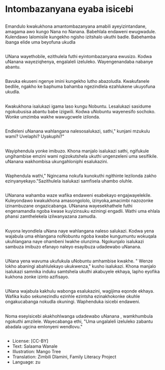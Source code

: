 # Intombazanyana eyaba isicebi

##
Emandulo kwakukhona amantombazanyana
amabili ayeyizintandane, amagama awo kungo
Nana no Nanana. Babehlala endaweni
ewugwadule. Kulendawo lalomisile kungekho
ngisho izitshalo ukuthi badle. Babehamba
ibanga elide uma beyofuna ukudla

##
UNana wayethobile, ezithulela
futhi eyintombazanyana
ewusizo. Kodwa uNanana
wayeziqhenya, engalaleli
izeluleko. Wayengenandaba
nabanye abantu.

##
Bavuka ekuseni ngenye imini
kungekho lutho abazoludla.
Kwakufanele bedlile, ngakho ke
baphuma bahamba ngezindlela
ezahlukene ukuyofuna ukudla.

##
Kwakukhona isalukazi igama
laso kungu Nobuntu. Lesalukazi
sasidume ngokubusisa abantu
babe izigwili. Kodwa uNobuntu
wayenesifo sochoko. Wonke
umzimba wakhe wawugcwele
izilonda.

##
Endleleni uNanana wahlangana
nalesosalukazi, sathi," kunjani
mzukulu wami? Uvelaphi?
Uyakuphi?"

##
Wayiphendula yonke imibuzo.
Khona manjalo isalukazi sathi,
ngifukule ungihambise emzini
wami ngizokutshela ukuthi
ungenzeleni uma sesifikile.
uNanana wakhombisa
ukungahloniphi esalukazini.

##
Waphendula wathi," Ngincama
nokufa kunokuthi ngithinte
lezilonda zakho
ezinyanyekayo."Sazithulela
isalukazi samfisela uhambo
oluhle.

##
UNanana wahamba waze wafika
endaweni esabekayo
engajwayelekile. Kuleyondawo
kwakukhona amasongololo,
izinyoka,amacimbi nazozonke
izinambuzane ongazicabanga.
UNanana wayesekhathele futhi
engenamandla ngoba kwase
kuyizinsuku eziningi engadli.
Wathi uma ehlala phansi
zamthelekela izilwanyazana
zamudla.

##
Kuyona leyondlela uNana naye
wahlangana naleso salukazi.
Kodwa yena wajabula uma
ehlangana noNobuntu ngoba
kwabe kungumuntu wokuqala
ukuhlangana naye ohambeni
lwakhe olunzima. Ngokunjalo
isalukazi sambuza imibuzo
efanayo naleyo esayibuza
udadewabo uNanana.

##
UNana yena wavuma ukufukula
uNobuntu amhambise kwakhe.
" Wenze lokho abaningi
abahlulekayo ukukwenza,"
kusho isalukazi. Khona manjalo
isalukazi samnika induku
samtshela ukuthi akabuyele
ekhaya, lapho eyofika kukhona
zonke izinto azifisayo.

##
UNana wajabula kakhulu
wabonga esalukazini, wagijima
eqonde ekhaya. Wafika kubo
sekunezindlu ezinhle ezintsha
ezinakhokonke okuhle
ongakucabanga nokudla
okuningi. Waphenduka isicebi
endaweni.

##
Noma eseyisicebi
akakhohlwanga udadewabo
uNanana , wamkhumbula
ngokuthi amzilele.
Wayecabanga ethi, "Uma
ungalaleli izeluleko zabantu
abadala ugcina emlonyeni
wendlovu."

##
* License: [CC-BY]
* Text: Salaama Wanale
* Illustration: Mango Tree
* Translation: Zimbili Dlamini, Family Literacy Project
* Language: zu

